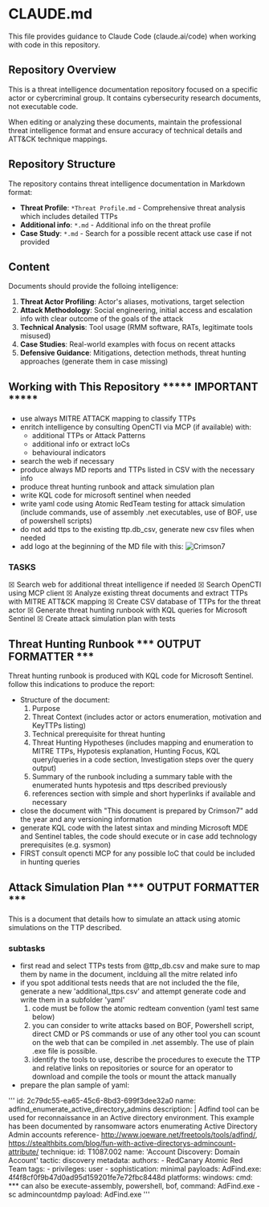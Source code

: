 # CLAUDE.md

This file provides guidance to Claude Code (claude.ai/code) when working with code in this repository.

## Repository Overview

This is a threat intelligence documentation repository focused on a specific actor or cybercriminal group. It contains cybersecurity research documents, not executable code.

When editing or analyzing these documents, maintain the professional threat intelligence format and ensure accuracy of technical details and ATT&CK technique mappings.

## Repository Structure

The repository contains threat intelligence documentation in Markdown format:

- **Threat Profile**: `*Threat Profile.md` - Comprehensive threat analysis which includes detailed TTPs
- **Additional info**: `*.md` - Additional info on the threat profile
- **Case Study**: `*.md` - Search for a possible recent attack use case if not provided

## Content

Documents should provide the folloing intelligence:

1. **Threat Actor Profiling**: Actor's aliases, motivations, target selection
2. **Attack Methodology**: Social engineering, initial access and escalation info with clear outcome of the goals of the attack
3. **Technical Analysis**: Tool usage (RMM software, RATs, legitimate tools misused)
4. **Case Studies**: Real-world examples with focus on recent attacks
5. **Defensive Guidance**: Mitigations, detection methods, threat hunting approaches (generate them in case missing)

## Working with This Repository ***** IMPORTANT *****

- use always MITRE ATTACK mapping to classify TTPs
- enritch intelligence by consulting OpenCTI via MCP (if available) with:
    - additional TTPs or Attack Patterns
    - additional info or extract IoCs
    - behavioural indicators
- search the web if necessary
- produce always MD reports and TTPs listed in CSV with the necessary info
- produce threat hunting runbook and attack simulation plan
- write KQL code for microsoft sentinel when needed
- write yaml code using Atomic RedTeam testing for attack simulation (include commands, use of assembly .net executables, use of BOF, use of powershell scripts)
- do not add ttps to the existing ttp.db_csv, generate new csv files when needed 
- add logo at the beginning of the MD file with this: ![Crimson7](https://cdn.prod.website-files.com/67711bb097dfc839a8004a6c/68482a560217871b92242435_c7_logo_small.png)  

### TASKS
☒ Search web for additional threat intelligence if needed
☒ Search OpenCTI using MCP client
☒ Analyze existing threat documents and extract TTPs with MITRE ATT&CK mapping
☒ Create CSV database of TTPs for the threat actor
☒ Generate threat hunting runbook with KQL queries for Microsoft Sentinel
☒ Create attack simulation plan with tests

## Threat Hunting Runbook *** OUTPUT FORMATTER ***
Threat hunting runbook is produced with KQL code for Microsoft Sentinel.
follow this indications to produce the report:
- Structure of the document:
    1) Purpose
    2) Threat Context (includes actor or actors enumeration, motivation and KeyTTPs listing)
    3) Technical prerequisite for threat hunting
    4) Threat Hunting Hypotheses (includes mapping and enumeration to MITRE TTPs, Hypotesis explanation, Hunting Focus, KQL query/queries in a code section, Investigation steps over the query output)
    5) Summary of the runbook including a summary table with the enumerated hunts hypotesis and ttps described previously
    6) references section with simple and short hyperlinks if available and necessary
- close the document with "This document is prepared by Crimson7" add the year and any versioning information
- generate KQL code with the latest sintax and minding Microsoft MDE and Sentinel tables, the code should execute or in case add technology prerequisites (e.g. sysmon)
- FIRST consult opencti MCP for any possible IoC that could be included in hunting queries

## Attack Simulation Plan *** OUTPUT FORMATTER ***
This is a document that details how to simulate an attack using atomic simulations on the TTP described.
### subtasks
- first read and select TTPs tests from @ttp_db.csv and make sure to map them by name in the document, inclduing all the mitre related info
- if you spot additional tests needs that are not included the the file, generate a new 'additional_ttps.csv' and attempt generate code and write them in a subfolder 'yaml'
    1) code must be follow the atomic redteam convention (yaml test same below)
    2) you can consider to write attacks based on BOF, Powershell script, direct CMD or PS commands or use of any other tool you can scount on the web that can be compiled in .net assembly. The use of plain .exe file is possible. 
    3) identify the tools to use, describe the procedures to execute the TTP and relative links on repositories or source for an operator to download and compile the tools or mount the attack manually
- prepare the plan
sample of yaml:

'''
id: 2c79dc55-ea65-45c6-8bd3-699f3dee32a0
name: adfind_enumerate_active_directory_admins
description: |
  Adfind tool can be used for reconnaissance in an Active directory environment. This example has been documented by ransomware actors enumerating Active Directory Admin accounts
  reference- http://www.joeware.net/freetools/tools/adfind/, https://stealthbits.com/blog/fun-with-active-directorys-admincount-attribute/
technique:
  id: T1087.002
  name: 'Account Discovery: Domain Account'
tactic: discovery
metadata:
  authors:
    - RedCanary Atomic Red Team
  tags: 
    - privileges: user
    - sophistication: minimal
  payloads:
    AdFind.exe: 4f4f8cf0f9b47d0ad95d159201fe7e72fbc8448d
platforms:
  windows:
    cmd: *** can also be execute-assembly, powershell, bof, 
      command: AdFind.exe -sc admincountdmp
      payload: AdFind.exe
'''